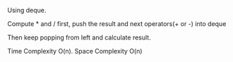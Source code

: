 Using deque.

Compute * and / first, push the result and next operators(+ or -) into deque

Then keep popping from left and calculate result.

Time Complexity O(n). Space Complexity O(n)
